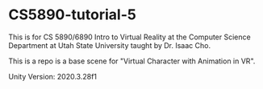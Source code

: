 # CS5890-tutorial-5

This is for CS 5890/6890 Intro to Virtual Reality at the Computer Science Department at Utah State University taught by Dr. Isaac Cho.

This is a repo is a base scene for "Virtual Character with Animation in VR".

Unity Version: 2020.3.28f1

